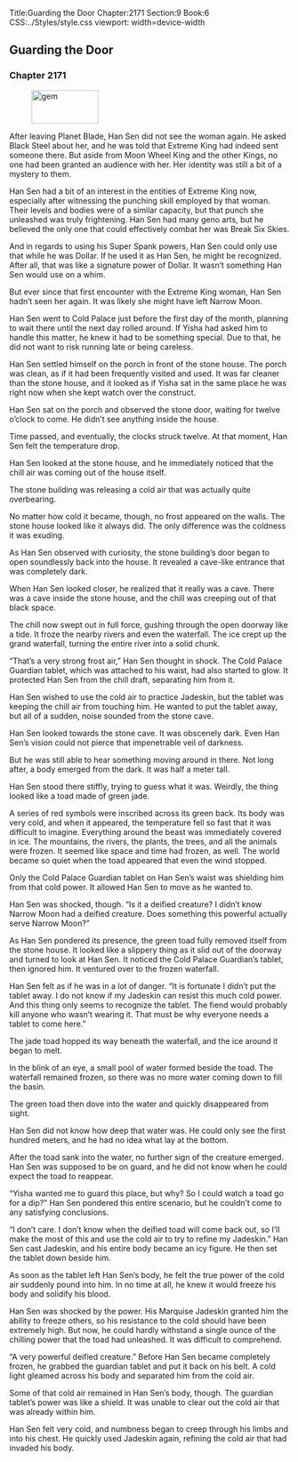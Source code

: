 Title:Guarding the Door 
Chapter:2171 
Section:9 
Book:6 
CSS:../Styles/style.css 
viewport: width=device-width
  
## Guarding the Door
### Chapter 2171 
<figure>
	<img src="../Images/gem.gif" alt="gem" id="gem" width="120" height="60" />
</figure>
  

  
  After leaving Planet Blade, Han Sen did not see the woman again. He asked Black Steel about her, and he was told that Extreme King had indeed sent someone there. But aside from Moon Wheel King and the other Kings, no one had been granted an audience with her. Her identity was still a bit of a mystery to them.

Han Sen had a bit of an interest in the entities of Extreme King now, especially after witnessing the punching skill employed by that woman. Their levels and bodies were of a similar capacity, but that punch she unleashed was truly frightening. Han Sen had many geno arts, but he believed the only one that could effectively combat her was Break Six Skies.

And in regards to using his Super Spank powers, Han Sen could only use that while he was Dollar. If he used it as Han Sen, he might be recognized. After all, that was like a signature power of Dollar. It wasn’t something Han Sen would use on a whim.

But ever since that first encounter with the Extreme King woman, Han Sen hadn’t seen her again. It was likely she might have left Narrow Moon.

Han Sen went to Cold Palace just before the first day of the month, planning to wait there until the next day rolled around. If Yisha had asked him to handle this matter, he knew it had to be something special. Due to that, he did not want to risk running late or being careless.

Han Sen settled himself on the porch in front of the stone house. The porch was clean, as if it had been frequently visited and used. It was far cleaner than the stone house, and it looked as if Yisha sat in the same place he was right now when she kept watch over the construct.

Han Sen sat on the porch and observed the stone door, waiting for twelve o’clock to come. He didn’t see anything inside the house.

Time passed, and eventually, the clocks struck twelve. At that moment, Han Sen felt the temperature drop.

Han Sen looked at the stone house, and he immediately noticed that the chill air was coming out of the house itself.

The stone building was releasing a cold air that was actually quite overbearing.

No matter how cold it became, though, no frost appeared on the walls. The stone house looked like it always did. The only difference was the coldness it was exuding.

As Han Sen observed with curiosity, the stone building’s door began to open soundlessly back into the house. It revealed a cave-like entrance that was completely dark.

When Han Sen looked closer, he realized that it really was a cave. There was a cave inside the stone house, and the chill was creeping out of that black space.

The chill now swept out in full force, gushing through the open doorway like a tide. It froze the nearby rivers and even the waterfall. The ice crept up the grand waterfall, turning the entire river into a solid chunk.

“That’s a very strong frost air,” Han Sen thought in shock. The Cold Palace Guardian tablet, which was attached to his waist, had also started to glow. It protected Han Sen from the chill draft, separating him from it.

Han Sen wished to use the cold air to practice Jadeskin, but the tablet was keeping the chill air from touching him. He wanted to put the tablet away, but all of a sudden, noise sounded from the stone cave.

Han Sen looked towards the stone cave. It was obscenely dark. Even Han Sen’s vision could not pierce that impenetrable veil of darkness.

But he was still able to hear something moving around in there. Not long after, a body emerged from the dark. It was half a meter tall.

Han Sen stood there stiffly, trying to guess what it was. Weirdly, the thing looked like a toad made of green jade.

A series of red symbols were inscribed across its green back. Its body was very cold, and when it appeared, the temperature fell so fast that it was difficult to imagine. Everything around the beast was immediately covered in ice. The mountains, the rivers, the plants, the trees, and all the animals were frozen. It seemed like space and time had frozen, as well. The world became so quiet when the toad appeared that even the wind stopped.

Only the Cold Palace Guardian tablet on Han Sen’s waist was shielding him from that cold power. It allowed Han Sen to move as he wanted to.

Han Sen was shocked, though. “Is it a deified creature? I didn’t know Narrow Moon had a deified creature. Does something this powerful actually serve Narrow Moon?”

As Han Sen pondered its presence, the green toad fully removed itself from the stone house. It looked like a slippery thing as it slid out of the doorway and turned to look at Han Sen. It noticed the Cold Palace Guardian’s tablet, then ignored him. It ventured over to the frozen waterfall.

Han Sen felt as if he was in a lot of danger. “It is fortunate I didn’t put the tablet away. I do not know if my Jadeskin can resist this much cold power. And this thing only seems to recognize the tablet. The fiend would probably kill anyone who wasn’t wearing it. That must be why everyone needs a tablet to come here.”

The jade toad hopped its way beneath the waterfall, and the ice around it began to melt.

In the blink of an eye, a small pool of water formed beside the toad. The waterfall remained frozen, so there was no more water coming down to fill the basin.

The green toad then dove into the water and quickly disappeared from sight.

Han Sen did not know how deep that water was. He could only see the first hundred meters, and he had no idea what lay at the bottom.

After the toad sank into the water, no further sign of the creature emerged. Han Sen was supposed to be on guard, and he did not know when he could expect the toad to reappear.

“Yisha wanted me to guard this place, but why? So I could watch a toad go for a dip?” Han Sen pondered this entire scenario, but he couldn’t come to any satisfying conclusions.

“I don’t care. I don’t know when the deified toad will come back out, so I’ll make the most of this and use the cold air to try to refine my Jadeskin.” Han Sen cast Jadeskin, and his entire body became an icy figure. He then set the tablet down beside him.

As soon as the tablet left Han Sen’s body, he felt the true power of the cold air suddenly pound into him. In no time at all, he knew it would freeze his body and solidify his blood.

Han Sen was shocked by the power. His Marquise Jadeskin granted him the ability to freeze others, so his resistance to the cold should have been extremely high. But now, he could hardly withstand a single ounce of the chilling power that the toad had unleashed. It was difficult to comprehend.

“A very powerful deified creature.” Before Han Sen became completely frozen, he grabbed the guardian tablet and put it back on his belt. A cold light gleamed across his body and separated him from the cold air.

Some of that cold air remained in Han Sen’s body, though. The guardian tablet’s power was like a shield. It was unable to clear out the cold air that was already within him.

Han Sen felt very cold, and numbness began to creep through his limbs and into his chest. He quickly used Jadeskin again, refining the cold air that had invaded his body.
